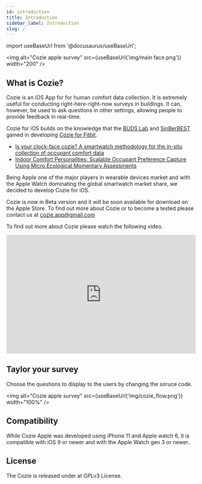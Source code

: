 ```yaml
---
id: introduction
title: Introduction
sidebar_label: Introduction
slug: /
---
```


import useBaseUrl from '@docusaurus/useBaseUrl'; 

<img alt="Cozie apple survey" src={useBaseUrl('img/main face.png')}  width="200" />

## What is Cozie?

Cozie is an iOS App for for human comfort data collection. 
It is extremely useful for conducting right-here-right-now surveys in buildings. It can, however, be used to ask questions in other settings, allowing people to provide feedback in real-time.

Cozie for iOS builds on the knowledge that the [BUDS Lab](https://www.budslab.org/) and [SinBerBEST](https://sinberbest.berkeley.edu) gained in developing [Cozie for Fitbit](https://cozie.app).

- [Is your clock-face cozie? A smartwatch methodology for the in-situ collection of occupant comfort data](https://www.researchgate.net/publication/337376844_Is_your_clock-face_cozie_A_smartwatch_methodology_for_the_in-situ_collection_of_occupant_comfort_data)
- [Indoor Comfort Personalities: Scalable Occupant Preference Capture Using Micro Ecological Momentary Assessments](https://www.researchgate.net/publication/338527635_Indoor_Comfort_Personalities_Scalable_Occupant_Preference_Capture_Using_Micro_Ecological_Momentary_Assessments)

Being Apple one of the major players in wearable devices market and with the Apple Watch dominating the global smartwatch market share, we decided to develop Cozie for iOS. 

Cozie is now in Beta version and it will be soon available for download on the Apple Store. To find out more about Cozie or to become a tested please contact us at cozie.app@gmail.com

To find out more about Cozie please watch the following video.

<iframe width="100%" height="315" src="https://www.youtube.com/embed/5e4FwVydYRE" frameborder="0" allow="accelerometer; autoplay; encrypted-media; gyroscope; picture-in-picture" allowfullscreen></iframe>

## Taylor your survey

Choose the questions to display to the users by changing the soruce code.

<img alt="Cozie apple survey" src={useBaseUrl('img/cozie_flow.png')}  width="100%" />

## Compatibility

While Cozie Apple was developed using iPhone 11 and Apple watch 6, it is compatible with iOS 9 or newer and with the Apple Watch gen 3 or newer..

## License

The Cozie is released under at GPLv3 License.


